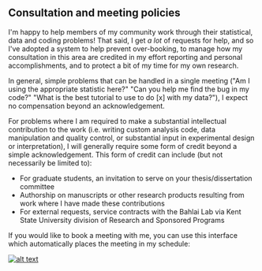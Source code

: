 ## Consultation and meeting policies

I'm happy to help members of my community work through their statistical, data and coding problems! That said, I get *a lot* of requests for help, and so I've adopted a system to help prevent over-booking, to manage how my consultation in this area are credited in my effort reporting and personal accomplishments, and to protect a bit of my time for my own research. 

In general, simple problems that can be handled in a single meeting ("Am I using the appropriate statistic here?" "Can you help me find the bug in my code?" "What is the best tutorial to use to do [x] with my data?"), I expect no compensation beyond an acknowledgement.

For problems where I am required to make a substantial intellectual contribution to the work (i.e. writing custom analysis code, data manipulation and quality control, or substantial input in experimental design or interpretation), I will generally require some form of credit beyond a simple acknowledgement. This form of credit can include (but not necessarily be limited to):
- For graduate students, an invitation to serve on your thesis/dissertation committee
- Authorship on manuscripts or other research products resulting from work where I have made these contributions
- For external requests, service contracts with the Bahlai Lab via Kent State University division of Research and Sponsored Programs

If you would like to book a meeting with me, you can use this interface which automatically places the meeting in my schedule:

[![alt text](https://youcanbook.me/resources/pics/book-button.png "book me?")](https://cbahlai.youcanbook.me/)
